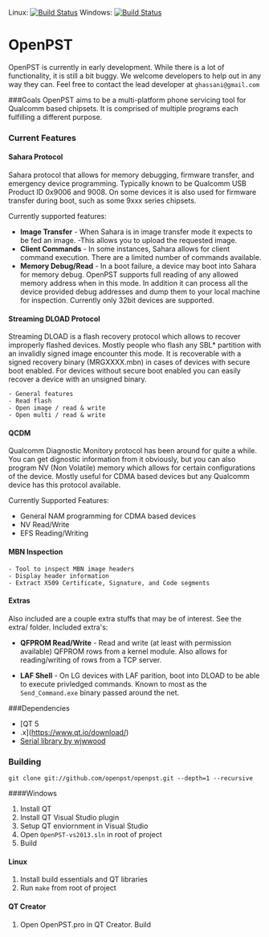 Linux:
[![Build Status](https://travis-ci.org/openpst/openpst.svg?branch=master)](https://travis-ci.org/openpst/openpst)
Windows:
[![Build Status](https://ci.appveyor.com/api/projects/status/github/openpst/openpst)](https://ci.appveyor.com/project/openpst/openpst)

# OpenPST

OpenPST is currently in early development. While there is a lot of functionality, it is still a bit buggy. We welcome developers to help out in any way they can. Feel free to contact the lead developer at `ghassani@gmail.com`

###Goals
OpenPST aims to be a multi-platform phone servicing tool for Qualcomm based chipsets. It is comprised of multiple programs each fulfilling a different purpose. 

### Current Features

#### Sahara Protocol

Sahara protocol that allows for memory debugging, firmware transfer, and emergency device programming. Typically known to be Qualcomm USB Product ID 0x9006 and 9008. On some devices it is also used for firmware transfer during boot, such as some 9xxx series chipsets.

Currently supported features:

 - **Image Transfer** - When Sahara is in image transfer mode it expects to be fed an image. -This allows you to upload the requested image.
 - **Client Commands** - In some instances, Sahara allows for client command execution. There are a limited number of commands available. 
 - **Memory Debug/Read** - In a boot failure, a device may boot into Sahara for memory debug. OpenPST supports full reading of any allowed
   memory address when in this mode. In addition it can process all the
   device provided debug addresses and dump them to your local machine
   for inspection. Currently only 32bit devices are supported.

#### Streaming DLOAD Protocol

Streaming DLOAD is a flash recovery protocol which allows to recover improperly flashed devices. Mostly people who flash any SBL* partition with an invalidly signed image encounter this mode. It is recoverable with a signed recovery binary (MRGXXXX.mbn) in cases of devices with secure boot enabled. For devices without secure boot enabled you can easily recover a device with an unsigned binary.

	- General features
	- Read flash
	- Open image / read & write
	- Open multi / read & write

#### QCDM

Qualcomm Diagnostic Monitory protocol has been around for quite a while. You can get dignostic information from it obviously, but you can also program NV (Non Volatile) memory which allows for certain configurations of the device. Mostly useful for CDMA based devices but any Qualcomm device has this protocol available.

Currently Supported Features:

- General NAM programming for CDMA based devices
- NV Read/Write
- EFS Reading/Writing	
 
#### MBN Inspection
	- Tool to inspect MBN image headers
	- Display header information
	- Extract X509 Certificate, Signature, and Code segments
	
#### Extras

Also included are a couple extra stuffs that may be of interest. See the extra/ folder. Included extra's:

- **QFPROM Read/Write** - Read and write (at least with permission available) QFPROM rows from a kernel module. Also allows for reading/writing of rows from a TCP server.

- **LAF Shell** - On LG devices with LAF parition, boot into DLOAD to be able to execute privledged commands. Known to most as the `Send_Command.exe` binary passed around the net.

###Dependencies

 - [QT 5
 - .x](https://www.qt.io/download/)
 - [Serial library by wjwwood](http://wjwwood.github.com/serial/)

### Building

    git clone git://github.com/openpst/openpst.git --depth=1 --recursive

####Windows

 1. Install QT
 2. Install QT Visual Studio plugin
 3. Setup QT enviornment in Visual Studio
 4. Open `OpenPST-vs2013.sln` in root of project
 5. Build

#### Linux

 1. Install build essentials and QT libraries
 2. Run `make` from root of project

#### QT Creator

 1. Open OpenPST.pro in QT Creator. Build

